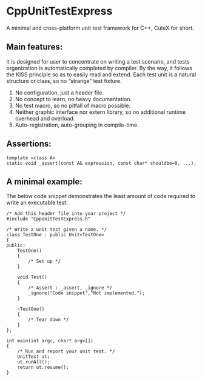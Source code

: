 # CppUnitTestExpress
 A minimal and cross-platform unit test framework for C++, CuteX for short.
 
## Main features:

It is designed for user to concentrate on writing a test scenario, and tests organization is automatically completed by compiler. By the way, it follows the KISS principle so as to easily read and extend.
Each test unit is a natural structure or class, so no “strange” test fixture.

1. No configuration, just a header file.
2. No concept to learn, no heavy documentation.
3. No test macro, so no pitfall of macro possible.
4. Neither graphic interface nor extern library, so no additional runtime overhead and overload.
5. Auto-registration, auto-grouping in compile-time.

## Assertions:
```
template <class A>
static void _assert(const A& expression, const char* shouldbe=0, ...);
```
## A minimal example:

The below code snippet demonstrates the least amount of code required to write an executable test: 
```
/* Add this header file into your project */
#include "CppUnitTestExpress.h"

/* Write a unit test given a name. */
class TestOne : public Unit<TestOne>
{
public:
	TestOne()
	{
		/* Set up */
	}

	void Test()
	{
		/* Assert : _assert, _ignore */
		_ignore("Code snippet","Not implemented.");
	}

	~TestOne()
	{
		/* Tear down */
	}
};

int main(int argc, char* argv[])
{
	/* Run and report your unit test. */
	UnitTest ut;
	ut.runAll();
	return ut.resume();
}
```
